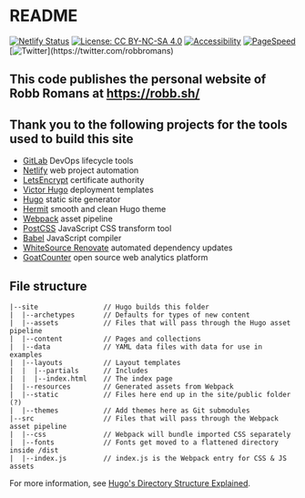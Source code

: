 # README

[![Netlify Status](https://api.netlify.com/api/v1/badges/15a99f94-b4f9-46a7-bf2c-122bee83114a/deploy-status)](https://app.netlify.com/sites/robb-sh/deploys)
[![License: CC BY-NC-SA 4.0](https://img.shields.io/badge/License-CC%20BY--NC--SA%204.0-success.svg)](https://creativecommons.org/licenses/by-nc-sa/4.0/)
[![Accessibility](https://img.shields.io/badge/accessibility-passing-success?style=flat&logo=html5&logoColor=white)](https://wave.webaim.org/report#/https://robb.sh/)
[![PageSpeed](https://img.shields.io/badge/PageSpeed-98%20%2F%20100-success?style=flat&logo=google&logoColor=white)](https://developers.google.com/speed/pagespeed/insights/?url=https%3A%2F%2Frobb.sh%2F&tab=desktop)
[![Twitter](https://img.shields.io/twitter/follow/RobbRomans.svg?style=social")](https://twitter.com/robbromans)

## This code publishes the personal website of Robb Romans at <https://robb.sh/>

## Thank you to the following projects for the tools used to build this site

* [GitLab](<https://gitlab.com/>) DevOps lifecycle tools
* [Netlify](<https://www.netlify.com/>) web project automation
* [LetsEncrypt](<https://letsencrypt.org/>) certificate authority
* [Victor Hugo](<https://github.com/netlify-templates/victor-hugo/>) deployment templates
* [Hugo](<https://gohugo.io/>) static site generator
* [Hermit](https://github.com/Track3/hermit) smooth and clean Hugo theme
* [Webpack](<https://webpack.js.org/>) asset pipeline
* [PostCSS](<https://postcss.org/>) JavaScript CSS transform tool
* [Babel](<https://babeljs.io/>) JavaScript compiler
* [WhiteSource Renovate](<https://renovate.whitesourcesoftware.com/>) automated dependency updates
* [GoatCounter](https://www.goatcounter.com/) open source web analytics platform

## File structure

```text
|--site                // Hugo builds this folder
|  |--archetypes       // Defaults for types of new content
|  |--assets           // Files that will pass through the Hugo asset pipeline
|  |--content          // Pages and collections
|  |--data             // YAML data files with data for use in examples
|  |--layouts          // Layout templates
|  |  |--partials      // Includes
|  |  |--index.html    // The index page
|  |--resources        // Generated assets from Webpack
|  |--static           // Files here end up in the site/public folder (?)
|  |--themes           // Add themes here as Git submodules
|--src                 // Files that will pass through the Webpack asset pipeline
|  |--css              // Webpack will bundle imported CSS separately
|  |--fonts            // Fonts get moved to a flattened directory inside /dist
|  |--index.js         // index.js is the Webpack entry for CSS & JS assets
```

For more information, see [Hugo's Directory Structure Explained](https://www.jakewiesler.com/blog/hugo-directory-structure/).
